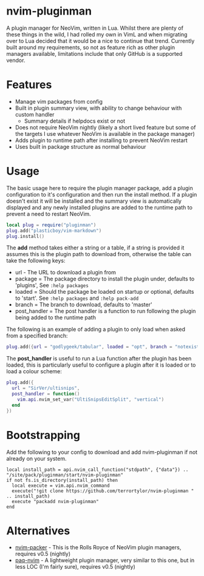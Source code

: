 # nvim-pluginman

A plugin manager for NeoVim, written in Lua. Whilst there are plenty of these things in the wild, I had rolled my own in VimL and when migrating over to Lua decided that it would be a nice to continue that trend.
Currently built around my requirements, so not as feature rich as other plugin managers available, limitations include that only GitHub is a supported vendor.

# Features

* Manage vim packages from config
* Built in plugin summary view, with ability to change behaviour with custom handler
  * Summary details if helpdocs exist or not
* Does not require NeoVim nightly (likely a short lived feature but some of the targets I use whatever NeoVim is available in the package manager)
* Adds plugin to runtime path after installing to prevent NeoVim restart
* Uses built in package structure as normal behaviour

# Usage

The basic usage here to require the plugin manager package, add a plugin configuration to it's configuration and then run the install method.
If a plugin doesn't exist it will be installed and the summary view is automatically displayed and any newly installed plugins are added to the runtime path to prevent a need to restart NeoVim.

```lua
local plug = require("pluginman")
plug.add("plasticboy/vim-markdown")
plug.install()
```

The **add** method takes either a string or a table, if a string is provided it assumes this is the plugin path to download from, otherwise the table can take the following keys:
*  url - The URL to download a plugin from
*  package = The package directory to install the plugin under, defaults to 'plugins', See `:help packages`
*  loaded = Should the package be loaded on startup or optional, defaults to 'start'. See `:help packages` and `:help pack-add`
*  branch = The branch to download, defaults to 'master'
*  post_handler = The post handler is a function to run following the plugin being added to the runtime path

The following is an example of adding a plugin to only load when asked from a specified branch:
```lua
plug.add({url = "godlygeek/tabular", loaded = "opt", branch = "notexists"})
```

The **post_handler** is useful to run a Lua function after the plugin has been loaded, this is particularly useful to configure a plugin after it is loaded or to load a colour scheme:
```lua
plug.add({
  url = "SirVer/ultisnips",
  post_handler = function()
    vim.api.nvim_set_var("UltiSnipsEditSplit", "vertical")
  end
})
```

# Bootstrapping

Add the following to your config to download and add nvim-pluginman if not already on your system.

```
local install_path = api.nvim_call_function("stdpath", {"data"}) .. "/site/pack/pluginman/start/nvim-pluginman"
if not fs.is_directory(install_path) then
  local execute = vim.api.nvim_command
  execute("!git clone https://github.com/terrortylor/nvim-pluginman " .. install_path)
  execute "packadd nvim-pluginman"
end
```

# Alternatives

* [nvim-packer](https://github.com/wbthomason/packer.nvim) - This is the Rolls Royce of NeoVim plugin managers, requires v0.5 (nightly)
* [paq-nvim](https://github.com/savq/paq-nvim) - A lightweight plugin manager, very similar to this one, but in less LOC (I'm fairly sure), requires v0.5 (nightly)
